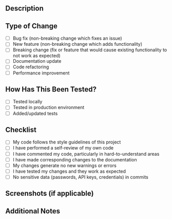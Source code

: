 ## Description
<!-- Describe your changes in detail -->

## Type of Change
<!-- Mark with an 'x' the applicable boxes -->

- [ ] Bug fix (non-breaking change which fixes an issue)
- [ ] New feature (non-breaking change which adds functionality)
- [ ] Breaking change (fix or feature that would cause existing functionality to not work as expected)
- [ ] Documentation update
- [ ] Code refactoring
- [ ] Performance improvement

## How Has This Been Tested?
<!-- Describe the tests you ran to verify your changes -->

- [ ] Tested locally
- [ ] Tested in production environment
- [ ] Added/updated tests

## Checklist
<!-- Mark with an 'x' all boxes that apply -->

- [ ] My code follows the style guidelines of this project
- [ ] I have performed a self-review of my own code
- [ ] I have commented my code, particularly in hard-to-understand areas
- [ ] I have made corresponding changes to the documentation
- [ ] My changes generate no new warnings or errors
- [ ] I have tested my changes and they work as expected
- [ ] No sensitive data (passwords, API keys, credentials) in commits

## Screenshots (if applicable)
<!-- Add screenshots to help explain your changes -->

## Additional Notes
<!-- Any additional information that reviewers should know -->

